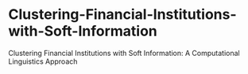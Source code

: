 # Clustering-Financial-Institutions-with-Soft-Information
Clustering Financial Institutions with Soft Information: A Computational Linguistics Approach
